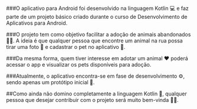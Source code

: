 ###O aplicativo para Android foi desenvolvido na linguagem Kotlin 💻 e faz parte de um projeto básico criado durante o curso de Desenvolvimento de Aplicativos para Android.

###O projeto tem como objetivo facilitar a adoção de animais abandonados 🐶🐱.
A ideia é que qualquer pessoa que encontre um animal na rua possa tirar uma foto 📸 e cadastrar o pet no aplicativo 📲.

###Da mesma forma, quem tiver interesse em adotar um animal ❤️ poderá acessar o app e visualizar os pets disponíveis para adoção.

###Atualmente, o aplicativo encontra-se em fase de desenvolvimento ⚙️, sendo apenas um protótipo inicial 🧩.

##Como ainda não domino completamente a linguagem Kotlin 🧠, qualquer pessoa que desejar contribuir com o projeto será muito bem-vinda 🤝💡.